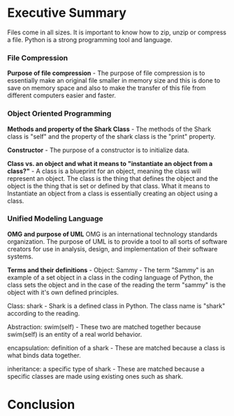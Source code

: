 # Executive Summary 
Files come in all sizes. It is important to know how to zip, unzip or compress a file. Python is a strong programming tool and language.  

### File Compression 

**Purpose of file compression** - The purpose of file compression is to essentially make an original file smaller in memory size and this is done to save on memory space and also to make the transfer of this file from different computers easier and faster.

### Object Oriented Programming

**Methods and property of the Shark Class** - The methods of the Shark class is "self" and the property of the shark class is the "print" property.

**Constructor** - The purpose of a constructor is to initialize data.

**Class vs. an object and what it means to "instantiate an object from a class?"** - A class is a blueprint for an object, meaning the class will represent an object. The class is the thing that defines the object and the object is the thing that is set or defined by that class. What it means to Instantiate an object from a class is essentially creating an object using a class. 

### Unified Modeling Language

**OMG and purpose of UML** OMG is an international technology standards organization. The purpose of UML is to provide a tool to all sorts of software creators for use in analysis, design, and implementation of their software systems. 

**Terms and their definitions** -
Object: Sammy - The term "Sammy" is an example of a set object in a class in the coding language of Python, the class sets the object and in the case of the reading the term "sammy" is the object with it's own defined principles.

Class: shark - Shark is a defined class in Python. The class name is "shark" according to the reading.  

Abstraction: swim(self) - These two are matched together because swim(self) is an entity of a real world behavior.

encapsulation: definition of a shark - These are matched because a class is what binds data together. 

inheritance: a specific type of shark - These are matched because a specific classes are made using existing ones such as shark.

# Conclusion
